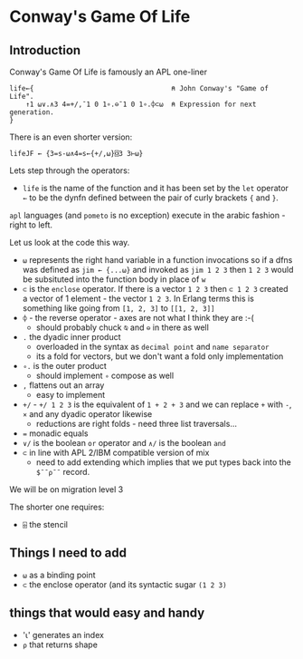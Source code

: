 # Conway's Game Of Life

## Introduction

Conway's Game Of Life is famously an APL one-liner

```apl
life←{                                  ⍝ John Conway's "Game of Life".
    ↑1 ⍵∨.∧3 4=+/,¯1 0 1∘.⊖¯1 0 1∘.⌽⊂⍵  ⍝ Expression for next generation.
}
```

There is an even shorter version:

```
lifeJF ← {3=s-⍵∧4=s←{+/,⍵}⌺3 3⊢⍵}
```

Lets step through the operators:

* `life` is the name of the function and it has been set by the `let` operator `←` to be the dynfn defined between the pair of curly brackets `{` and `}`.

`apl` languages (and `pometo` is no exception) execute in the arabic fashion - right to left.

Let us look at the code this way.

* `⍵` represents the right hand variable in a function invocations so if a dfns was defined as `jim ← {...⍵}` and invoked as `jim 1 2 3` then `1 2 3` would be subsituted into the function body in place of `w`
* `⊂` is the `enclose` operator. If there is a vector `1 2 3` then `⊂ 1 2 3` created a vector of 1 element - the vector `1 2 3`. In Erlang terms this is something like going from `[1, 2, 3]` to `[[1, 2, 3]]`
* `⌽` - the reverse operator - axes are not what I think they are :-(
   * should probably chuck `⍉` and `⊖` in there as well
* `.` the dyadic inner product
    * overloaded in the syntax as `decimal point` and `name separator`
    * its a fold for vectors, but we don't want a fold only implementation
* `∘.` is the outer product
    * should implement `∘` compose as well
* `,` flattens out an array
    * easy to implement
* `+/` - `+/ 1 2 3` is the equivalent of `1 + 2 + 3` and we can replace `+` with `-`, `×` and any dyadic operator likewise
   * reductions are right folds - need three list traversals...
* `=` monadic equals
* `∨/` is the boolean `or` operator and `∧/` is the boolean `and`
* `⊂` in line with APL 2/IBM compatible version of mix
    * need to add extending which implies that we put types back into the `$¯¯⍴¯¯` record.

We will be on migration level 3

The shorter one requires:

* `⌹` the stencil

## Things I need to add

* `⍵` as a binding point
* `⊂` the enclose operator (and its syntactic sugar `(1 2 3)`

## things that would easy and handy

* '⍳' generates an index
* `⍴` that returns shape

